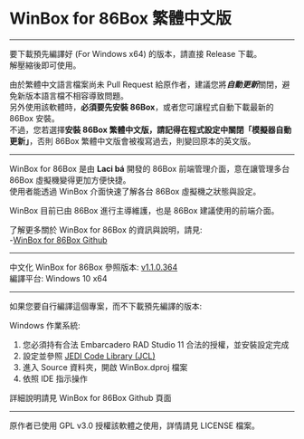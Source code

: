 # WinBox for 86Box 繁體中文版

---

要下載預先編譯好 (For Windows x64) 的版本，請直接 Release 下載。  
解壓縮後即可使用。

由於繁體中文語言檔案尚未 Pull Request 給原作者，建議您將***自動更新***關閉，避免新版本語言檔不相容導致問題。  
另外使用該軟體時，**必須要先安裝 86Box**，或者您可讓程式自動下載最新的 86Box 安裝。  
不過，您若選擇**安裝 86Box 繁體中文版，請記得在程式設定中關閉「模擬器自動更新」**，否則 86Box 繁體中文版會被複寫過去，則變回原本的英文版。

---

WinBox for 86Box 是由 **Laci bá** 開發的 86Box 前端管理介面，意在讓管理多台 86Box 虛擬機變得更加方便快捷。  
使用者能透過 WinBox 介面快速了解各台 86Box 虛擬機之狀態與設定。

WinBox 目前已由 86Box 進行主導維護，也是 86Box 建議使用的前端介面。

了解更多關於 WinBox for 86Box 的資訊與說明，請見:  
-[WinBox for 86Box Github](https://github.com/86Box/WinBox-for-86Box)

---

中文化 WinBox for 86Box 參照版本: [v1.1.0.364](https://github.com/86Box/WinBox-for-86Box/tree/v1.1.0.364)  
編譯平台: Windows 10 x64

---

如果您要自行編譯這個專案，而不下載預先編譯的版本:  

Windows 作業系統:
1. 您必須持有合法 Embarcadero RAD Studio 11 合法的授權，並安裝設定完成
2. 設定並參照 [JEDI Code Library (JCL)](https://github.com/project-jedi/jcl)
3. 進入 Source 資料夾，開啟 WinBox.dproj 檔案
4. 依照 IDE 指示操作

詳細說明請見 WinBox for 86Box Github 頁面

---

原作者已使用 GPL v3.0 授權該軟體之使用，詳情請見 LICENSE 檔案。
